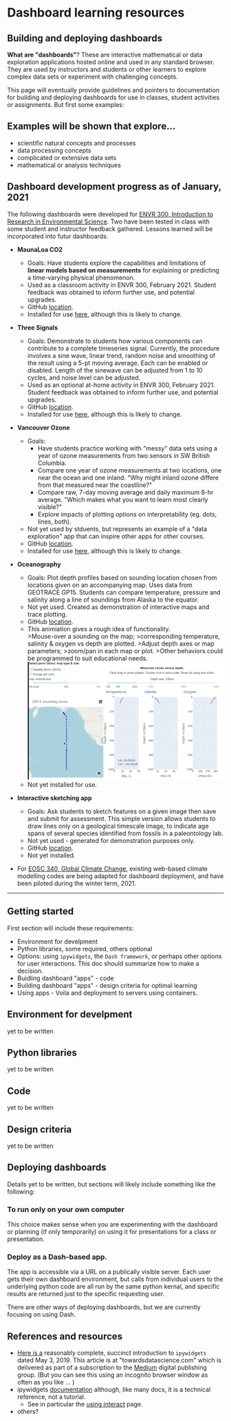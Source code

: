 # Dashboard learning resources

## Building and deploying dashboards

**What are "dashboards"**? These are interactive mathematical or data exploration applications hosted online and used in any standard browser. They are used by instructors and students or other learners to explore complex data sets or experiment with challenging concepts.

This page will eventually provide guidelines and pointers to documentation for building and deploying dashboards for use in classes, student activities or assignments. But first some examples:

## Examples will be shown that explore...

* scientific natural concepts and processes
* data processing concepts
* complicated or extensive data sets
* mathematical or analysis techniques

## Dashboard development progress as of January, 2021

The following dashboards were developed for [ENVR 300, Introduction to Research in Environmental Science](https://www.eoas.ubc.ca/academics/courses/envr300). Two have been tested in class with some student and instructor feedback gathered. Lessons learned will be incorporated into futur dashboards.
* **MaunaLoa CO2**
  * Goals: Have students explore the capabilities and limitations of **linear models based on measurements** for explaining or predicting a time-varying physical phenomenon.
  * Used as a classroom activity in ENVR 300, February 2021. Student feedback was obtained to inform further use, and potential upgrades.
  * GitHub [location](https://github.com/fhmjones/envr-300-monaloa).
  * Installed for use [here](https://hub.envr300.portal.eoas.ubc.ca/services/external/envr-300/monaloa/), although this is likely to change.

* **Three Signals**
  * Goals: Demonstrate to students how various components can contribute to a complete timeseries signal. Currently, the procedure involves a sine wave, linear trend, random noise and smoothing of the result using a 5-pt moving average. Each can be enabled or disabled. Length of the sinewave can be adjusted from 1 to 10 cycles, and noise level can be adjusted.
  * Used as an optional at-home activity in ENVR 300, February 2021. Student feedback was obtained to inform further use, and potential upgrades.
  * GitHub [location](https://github.com/fhmjones/envr-300-3signals).
  * Installed for use [here](https://hub.envr300.portal.eoas.ubc.ca/services/external/envr-300/three-signals/), although this is likely to change.

* **Vancouver Ozone**
  * Goals:
    - Have students practice working with "messy" data sets using a year of ozone measurements from two sensors in SW British Columbia.
    - Compare one year of ozone measurements at two locations, one near the ocean and one inland. "Why might inland ozone differe from that measured near the coastline?"
    - Compare raw, 7-day moving average and daily maximum 8-hr average. "Which makes what you want to learn most clearly visible?"
    - Explore impacts of plotting options on interpretability (eg. dots, lines, both).
  * Not yet used by stduents, but represents an example of a "data exploration" app that can inspire other apps for other courses.
  * GitHub [location](https://github.com/fhmjones/envr-300-ozone).
  * Installed for use [here](https://hub.envr300.portal.eoas.ubc.ca/services/external/envr-300/ozone/), although this is likely to change.

* **Oceanography**
  * Goals: Plot depth profiles based on sounding location chosen from locations given on an accompanying map. Uses data from GEOTRACE GP15. Students can compare temperature, pressure and salinity along a line of soundings from Alaska to the equator.
  * Not yet used. Created as demonstration of interactive maps and trace plotting.
  * GitHub [location](https://github.com/fhmjones/eosc-372).
  * This animiation gives a rough idea of functionality. <br> >Mouse-over a sounding on the map; >corresponding temperature, salinity & oxygen vs depth are plotted. >Adjust depth axes or map parameters; >zoom/pan in each map or plot. >Other behaviors could be programmed to suit educational needs.
  ![ChessUrl](ocgy-demo-02.gif "chess")
  * Not yet installed for use.

* **Interactive sketching app**
  * Goals: Ask students to sketch features on a given image then save and submit for assessment. This simple version allows students to draw lines only on a geological timescale image, to indicate age spans of several species identified from fossils in a paleontology lab.
  * Not yet used - generated for demonstration purposes only.
  * GitHub [location](https://github.com/fhmjones/dash_ImageAnnot01).
  * Not yet installed.
  
* For [EOSC 340, Global Climate Change](https://www.eoas.ubc.ca/academics/courses/eosc340), existing web-based climate modelling codes are being adapted for dashboard deployment, and have been piloted during the winter term, 2021.

---

## Getting started

First section will include these requirements:

* Environment for develpment
* Python libraries, some required, others optional
* Options: using `ipywidgets`, the `Dash framework`, or perhaps other options for user interactions. This doc should summarize how to make a decision.
* Buidling dashboard "apps" - code
* Building dashboard "apps" - design criteria for optimal learning
* Using apps - Voila and deployment to servers using containers.

## Environment for develpment

yet to be written

## Python libraries

yet to be written

## Code

yet to be written

## Design criteria

yet to be written

## Deploying dashboards

Details yet to be written, but sections will likely include something like the following:

### To run only on your own computer

This choice makes sense when you are experimenting with the dashboard or planning (if only temporarily) on using it for presentations for a class or presentation.

### Deploy as a Dash-based app.

The app is accessible via a URL on a publically visible server. Each user gets their own dashboard environment, but calls from individual users to the underlying python code are all run by the same python kernal, and specific results are returned just to the specific requesting user.

There are other ways of deploying dashboards, but we are currently focusing on using Dash.

## References and resources

* [Here is a](https://towardsdatascience.com/bring-your-jupyter-notebook-to-life-with-interactive-widgets-bc12e03f0916) reasonably complete, succinct introduction to `ipywidgets` dated May 3, 2019. This article is at "towardsdatascience.com" which is delivered as part of a subscription to the [Medium](https://medium.com/) digital publishing group. (But you can see this using an incognito browser window as often as you like ... )
* ipywidgets [documentation](https://ipywidgets.readthedocs.io/en/latest/) although, like many docs, it is a technical reference, not a tutorial. 
  * See in particular the [using interact](https://ipywidgets.readthedocs.io/en/latest/examples/Using%20Interact.html) page.
* others?
